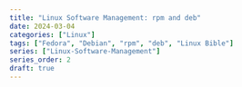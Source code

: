 ```yaml
---
title: "Linux Software Management: rpm and deb"
date: 2024-03-04
categories: ["Linux"]
tags: ["Fedora", "Debian", "rpm", "deb", "Linux Bible"]
series: ["Linux-Software-Management"]
series_order: 2
draft: true
---
```

